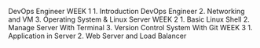 DevOps Engineer
WEEK 1
	1. Introduction DevOps Engineer
  2. Networking and VM
	3. Operating System & Linux Server
WEEK 2
	1. Basic Linux Shell
	2. Manage Server With Terminal
 	3. Version Control System With Git
WEEK 3
	1. Application in Server
 	2. Web Server and Load Balancer
